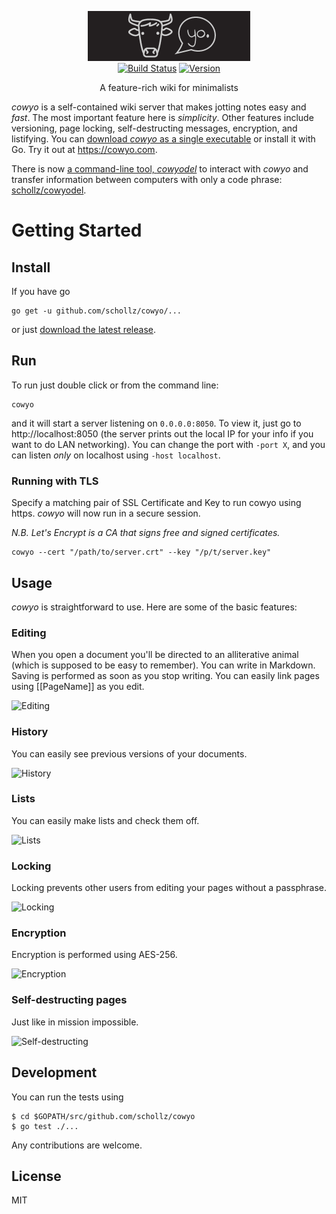 
<p align="center">
<img
    src="/static/img/logo.png"
    width="260" height="80" border="0" alt="linkcrawler">
<br>
<a href="https://travis-ci.org/schollz/cowyo"><img src="https://img.shields.io/travis/schollz/cowyo.svg?style=flat-square" alt="Build Status"></a>
<a href="https://github.com/schollz/cowyo/releases/latest"><img src="https://img.shields.io/badge/version-2.6.0-brightgreen.svg?style=flat-square" alt="Version"></a>
</p>

<p align="center">A feature-rich wiki for minimalists</a></p>

*cowyo* is a self-contained wiki server that makes jotting notes easy and _fast_. The most important feature here is _simplicity_. Other features include versioning, page locking, self-destructing messages, encryption, and listifying. You can [download *cowyo* as a single executable](https://github.com/schollz/cowyo/releases/latest) or install it with Go. Try it out at https://cowyo.com.

There is now [a command-line tool, *cowyodel*](https://github.com/schollz/cowyodel) to interact with *cowyo* and transfer information between computers with only a code phrase: [schollz/cowyodel](https://github.com/schollz/cowyodel).

Getting Started
===============

## Install

If you have go

```
go get -u github.com/schollz/cowyo/...
```

or just [download the latest release](https://github.com/schollz/cowyo/releases/latest).

## Run

To run just double click or from the command line:

```
cowyo
```

and it will start a server listening  on `0.0.0.0:8050`. To view it, just go to http://localhost:8050 (the server prints out the local IP for your info if you want to do LAN networking). You can change the port with `-port X`, and you can listen *only* on localhost using `-host localhost`.

### Running with TLS

Specify a matching pair of SSL Certificate and Key to run cowyo using https. *cowyo* will now run in a secure session. 

*N.B. Let's Encrypt is a CA that signs free and signed certificates.*

```
cowyo --cert "/path/to/server.crt" --key "/p/t/server.key"
```

## Usage

*cowyo* is straightforward to use. Here are some of the basic features:

### Editing

When you open a document you'll be directed to an alliterative animal (which is supposed to be easy to remember). You can write in Markdown. Saving is performed as soon as you stop writing. You can easily link pages using [[PageName]] as you edit.

![Editing](http://i.imgur.com/vEs2U8z.gif)

### History

You can easily see previous versions of your documents.

![History](http://i.imgur.com/CxhRkyo.gif)

### Lists

You can easily make lists and check them off.

![Lists](http://i.imgur.com/7xbauy8.gif)

### Locking

Locking prevents other users from editing your pages without a passphrase.

![Locking](http://i.imgur.com/xwUFV8b.gif)

### Encryption

Encryption is performed using AES-256.

![Encryption](http://i.imgur.com/rWoqoLB.gif)

### Self-destructing pages

Just like in mission impossible.

![Self-destructing](http://i.imgur.com/upMxFQh.gif)

## Development

You can run the tests using

```
$ cd $GOPATH/src/github.com/schollz/cowyo
$ go test ./...
```

Any contributions are welcome.

## License

MIT

